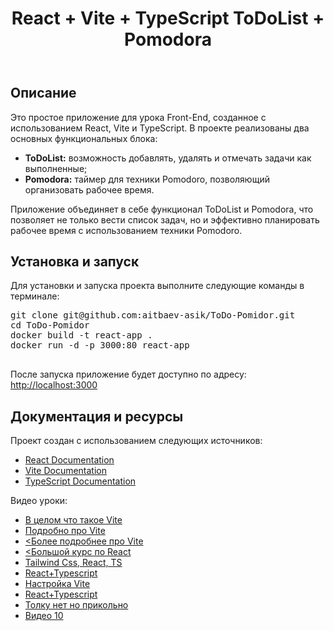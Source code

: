 <!DOCTYPE html>
<html lang="ru">
<head>
  <meta charset="UTF-8">
  <meta name="viewport" content="width=device-width, initial-scale=1">
  <title>React + Vite + TypeScript ToDoList + Pomodora</title>
</head>
<body>
  <header>
    <h1>React + Vite + TypeScript ToDoList + Pomodora</h1>
  </header>
  <div class="container">
    <section>
      <h2>Описание</h2>
      <p>
        Это простое приложение для урока Front-End, созданное с использованием React, Vite и TypeScript. В проекте реализованы два основных функциональных блока:
      </p>
      <ul>
        <li><strong>ToDoList:</strong> возможность добавлять, удалять и отмечать задачи как выполненные;</li>
        <li><strong>Pomodora:</strong> таймер для техники Pomodoro, позволяющий организовать рабочее время.</li>
      </ul>
      <p>
        Приложение объединяет в себе функционал ToDoList и Pomodora, что позволяет не только вести список задач, но и эффективно планировать рабочее время с использованием техники Pomodoro.
      </p>
    </section>
    <section>
      <h2>Установка и запуск</h2>
      <p>Для установки и запуска проекта выполните следующие команды в терминале:</p>
      <pre>
git clone git@github.com:aitbaev-asik/ToDo-Pomidor.git
cd ToDo-Pomidor
docker build -t react-app .
docker run -d -p 3000:80 react-app
      </pre>
      <p>После запуска приложение будет доступно по адресу: <a href="http://localhost:3000" target="_blank">http://localhost:3000</a></p>
    </section>
    <section>
      <h2>Документация и ресурсы</h2>
      <p>Проект создан с использованием следующих источников:</p>
      <ul>
        <li><a href="https://legacy.reactjs.org/docs/getting-started.html" target="_blank">React Documentation</a></li>
        <li><a href="https://vite.dev/guide/" target="_blank">Vite Documentation</a></li>
        <li><a href="https://www.typescriptlang.org/docs/" target="_blank">TypeScript Documentation</a></li>
      </ul>
      <p>Видео уроки:</p>
      <ul>
        <li><a href="https://www.youtube.com/watch?v=KCrXgy8qtjM" target="_blank">В целом что такое Vite</a></li>
        <li><a href="https://www.youtube.com/watch?v=UTBqqUgvVGI&t=211s" target="_blank">Подробно про Vite</a></li>
        <li><a href="https://www.youtube.com/watch?v=VAeRhmpcWEQ" target="_blank"><Более подробнее про Vite</a></li>
        <li><a href="https://www.youtube.com/watch?v=CgkZ7MvWUAA" target="_blank"><Большой курс по React</a></li>
        <li><a href="https://www.youtube.com/watch?v=Gw1Amw6Duis" target="_blank">Tailwind Css, React, TS</a></li>
        <li><a href="https://www.youtube.com/watch?v=siTUv1L9ymM&t=149s" target="_blank">React+Typescript</a></li>
        <li><a href="https://www.youtube.com/watch?v=RbZyQWOEmD0" target="_blank">Настройка Vite</a></li>
        <li><a href="https://www.youtube.com/watch?v=cchqeWY0Nak&t=86s" target="_blank">React+Typescript</a></li>
        <li><a href="https://www.youtube.com/watch?v=TPACABQTHvM" target="_blank">Толку нет но прикольно</a></li>
        <li><a href="https://www.youtube.com/watch?v=GGi7Brsf7js" target="_blank">Видео 10</a></li>
      </ul>
    </section>
  </div>
</body>
</html>
